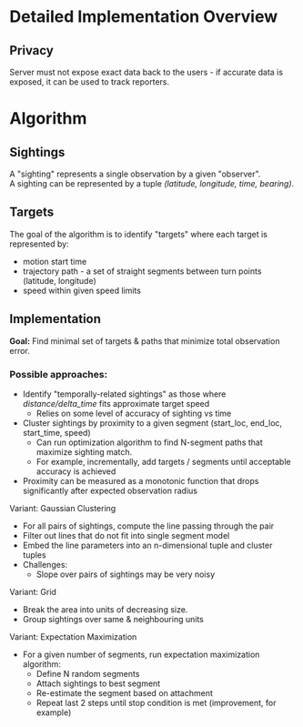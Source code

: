 # Detailed Implementation Overview

## Privacy
Server must not expose exact data back to the users - if accurate data is exposed, it can be used to track reporters.

# Algorithm

## Sightings

A "sighting" represents a single observation by a given "observer".<br>
A sighting can be represented by a tuple *(latitude, longitude, time, bearing)*.

## Targets

The goal of the algorithm is to identify "targets" where each target is represented by:
* motion start time 
* trajectory path - a set of straight segments between turn points (latitude, longitude)
* speed within given speed limits

## Implementation

**Goal:** Find minimal set of targets & paths that minimize total observation error.

### Possible approaches:
* Identify "temporally-related sightings" as those where *distance/delta_time* fits approximate target speed
  * Relies on some level of accuracy of sighting vs time
* Cluster sightings by proximity to a given segment (start_loc, end_loc, start_time, speed)
  * Can run optimization algorithm to find N-segment paths that maximize sighting match.
  * For example, incrementally, add targets / segments until acceptable accuracy is achieved
* Proximity can be measured as a monotonic function that drops significantly after expected observation radius

Variant: Gaussian Clustering
  * For all pairs of sightings, compute the line passing through the pair
  * Filter out lines that do not fit into single segment model
  * Embed the line parameters into an n-dimensional tuple and cluster tuples
  * Challenges:
    * Slope over pairs of sightings may be very noisy

Variant: Grid
  * Break the area into units of decreasing size.
  * Group sightings over same & neighbouring units

Variant: Expectation Maximization 
* For a given number of segments, run expectation maximization algorithm:
  * Define N random segments
  * Attach sightings to best segment
  * Re-estimate the segment based on attachment
  * Repeat last 2 steps until stop condition is met (improvement, for example)
